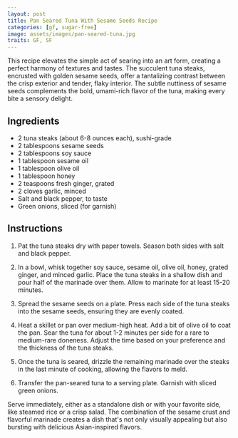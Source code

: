 ```yaml
---
layout: post
title: Pan Seared Tuna With Sesame Seeds Recipe
categories: [gf, sugar-free]
image: assets/images/pan-seared-tuna.jpg
traits: GF, SF
---
```



This recipe elevates the simple act of searing into an art form, creating a perfect harmony of textures and tastes. The succulent tuna steaks, encrusted with golden sesame seeds, offer a tantalizing contrast between the crisp exterior and tender, flaky interior. The subtle nuttiness of sesame seeds complements the bold, umami-rich flavor of the tuna, making every bite a sensory delight. 

## Ingredients

- 2 tuna steaks (about 6-8 ounces each), sushi-grade
- 2 tablespoons sesame seeds
- 2 tablespoons soy sauce
- 1 tablespoon sesame oil
- 1 tablespoon olive oil
- 1 tablespoon honey
- 2 teaspoons fresh ginger, grated
- 2 cloves garlic, minced
- Salt and black pepper, to taste
- Green onions, sliced (for garnish)

## Instructions

1. Pat the tuna steaks dry with paper towels. Season both sides with salt and black pepper.

2. In a bowl, whisk together soy sauce, sesame oil, olive oil, honey, grated ginger, and minced garlic. Place the tuna steaks in a shallow dish and pour half of the marinade over them. Allow to marinate for at least 15-20 minutes.

3. Spread the sesame seeds on a plate. Press each side of the tuna steaks into the sesame seeds, ensuring they are evenly coated.

4. Heat a skillet or pan over medium-high heat. Add a bit of olive oil to coat the pan. Sear the tuna for about 1-2 minutes per side for a rare to medium-rare doneness. Adjust the time based on your preference and the thickness of the tuna steaks.

5. Once the tuna is seared, drizzle the remaining marinade over the steaks in the last minute of cooking, allowing the flavors to meld.

6. Transfer the pan-seared tuna to a serving plate. Garnish with sliced green onions.


Serve immediately, either as a standalone dish or with your favorite side, like steamed rice or a crisp salad. The combination of the sesame crust and flavorful marinade creates a dish that's not only visually appealing but also bursting with delicious Asian-inspired flavors.
